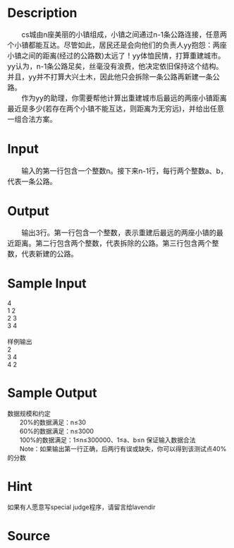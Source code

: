 
# Description

<div class="content"><div id="psrc" style="margin-top: 20px; display: none">
<div class="pdsec"></div>
<div id="pcont1" style="margin-top: 20px; display: block"></div>
</div>
<p><span style="font-size: medium">　　cs城由n座美丽的小镇组成，小镇之间通过n-1条公路连接，任意两个小镇都能互达。尽管如此，居民还是会向他们的负责人yy抱怨：两座小镇之间的距离(经过的公路数)太远了！yy体恤民情，打算重建城市。yy认为，n-1条公路足矣，丝毫没有浪费，他决定依旧保持这个结构。并且，yy并不打算大兴土木，因此他只会拆除一条公路再新建一条公路。<br/>
　　作为yy的助理，你需要帮他计算出重建城市后最远的两座小镇距离最近是多少(若存在两个小镇不能互达，则距离为无穷远)，并给出任意一组合法方案。<br/>
</span></p></div>

# Input

<div class="content"><div id="pcont1" style="margin-top: 20px; display: block">
<div class="pdcont"><span style="font-size: medium">　　输入的第一行包含一个整数n。接下来n-1行，每行两个整数a、b，代表一条公路。<br/>
</span></div>
</div></div>

# Output

<div class="content"><div class="pdcont"><span style="font-size: medium">　　输出3行。第一行包含一个整数，表示重建后最远的两座小镇的最近距离。第二行包含两个整数，代表拆除的公路。第三行包含两个整数，代表新建的公路。<br/>
</span></div></div>

# Sample Input

<div class="content"><span class="sampledata">4<br/>
1 2<br/>
2 3<br/>
3 4<br/>
<br/>
样例输出<br/>
2<br/>
3 4<br/>
4 2</span></div>

# Sample Output

<div class="content"><span class="sampledata">数据规模和约定<br/>
　　20%的数据满足：n≤30<br/>
　　60%的数据满足：n≤3000<br/>
　　100%的数据满足：1≤n≤300000、1≤a、b≤n 保证输入数据合法<br/>
　　Note：如果输出第一行正确，后两行有误或缺失，你可以得到该测试点40%的分数<br/>
</span></div>

# Hint

<div class="content"><p></p><p>如果有人愿意写special judge程序，请留言给lavendir</p><p></p></div>

# Source

<div class="content"><p><a href="problemset.php?search="></a></p></div>

